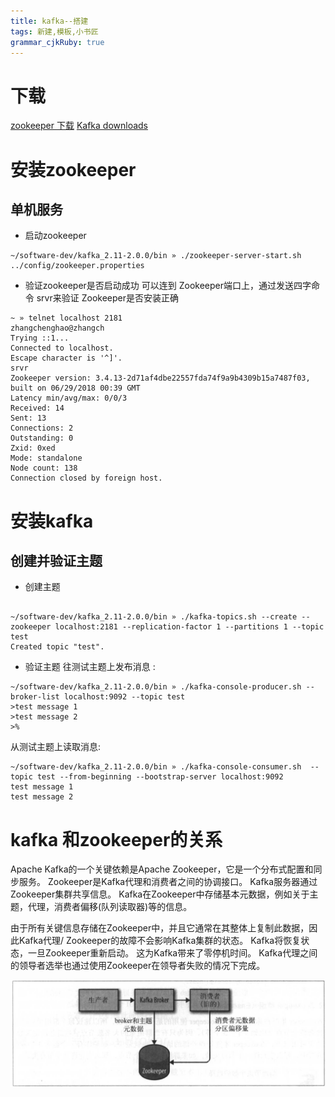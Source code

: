 ```yaml
---
title: kafka--搭建
tags: 新建,模板,小书匠
grammar_cjkRuby: true
---
```



# 下载
[zookeeper 下载](https://www.apache.org/dyn/closer.cgi/zookeeper/)
[Kafka downloads](http://kafka.apache.org/downloads)

# 安装zookeeper

## 单机服务
-  启动zookeeper
```tex?linenums
~/software-dev/kafka_2.11-2.0.0/bin » ./zookeeper-server-start.sh ../config/zookeeper.properties
```

- 验证zookeeper是否启动成功
可以连到 Zookeeper端口上，通过发送四字命令 srvr来验证 Zookeeper是否安装正确
```tex?linenums
~ » telnet localhost 2181                                                                                                                                                                                               zhangchenghao@zhangch
Trying ::1...
Connected to localhost.
Escape character is '^]'.
srvr
Zookeeper version: 3.4.13-2d71af4dbe22557fda74f9a9b4309b15a7487f03, built on 06/29/2018 00:39 GMT
Latency min/avg/max: 0/0/3
Received: 14
Sent: 13
Connections: 2
Outstanding: 0
Zxid: 0xed
Mode: standalone
Node count: 138
Connection closed by foreign host.
```

# 安装kafka

## 创建并验证主题

- 创建主题
```tex?linenums

~/software-dev/kafka_2.11-2.0.0/bin » ./kafka-topics.sh --create --zookeeper localhost:2181 --replication-factor 1 --partitions 1 --topic test                                                
Created topic "test".
```

- 验证主题
往测试主题上发布消息 :
```tex?linenums
~/software-dev/kafka_2.11-2.0.0/bin » ./kafka-console-producer.sh --broker-list localhost:9092 --topic test 
>test message 1
>test message 2
>%
```

从测试主题上读取消息:
```tex?linenums
~/software-dev/kafka_2.11-2.0.0/bin » ./kafka-console-consumer.sh  --topic test --from-beginning --bootstrap-server localhost:9092
test message 1
test message 2
```

# kafka 和zookeeper的关系
Apache Kafka的一个关键依赖是Apache Zookeeper，它是一个分布式配置和同步服务。 Zookeeper是Kafka代理和消费者之间的协调接口。 Kafka服务器通过Zookeeper集群共享信息。 Kafka在Zookeeper中存储基本元数据，例如关于主题，代理，消费者偏移(队列读取器)等的信息。

由于所有关键信息存储在Zookeeper中，并且它通常在其整体上复制此数据，因此Kafka代理/ Zookeeper的故障不会影响Kafka集群的状态。 Kafka将恢复状态，一旦Zookeeper重新启动。 这为Kafka带来了零停机时间。 Kafka代理之间的领导者选举也通过使用Zookeeper在领导者失败的情况下完成。

![Kafka 和 Zookeeper][1]


  [1]: ./images/1540189648210.jpg "1540189648210.jpg"